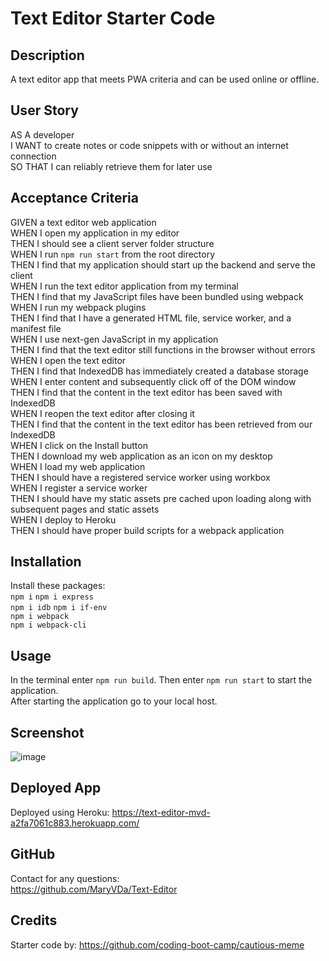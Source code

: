 # Text Editor Starter Code

## Description
A text editor app that meets PWA criteria and can be used online or offline. 

## User Story
AS A developer   
I WANT to create notes or code snippets with or without an internet connection   
SO THAT I can reliably retrieve them for later use   

## Acceptance Criteria
GIVEN a text editor web application   
WHEN I open my application in my editor   
THEN I should see a client server folder structure   
WHEN I run `npm run start` from the root directory   
THEN I find that my application should start up the backend and serve the client   
WHEN I run the text editor application from my terminal   
THEN I find that my JavaScript files have been bundled using webpack    
WHEN I run my webpack plugins   
THEN I find that I have a generated HTML file, service worker, and a manifest file   
WHEN I use next-gen JavaScript in my application   
THEN I find that the text editor still functions in the browser without errors   
WHEN I open the text editor   
THEN I find that IndexedDB has immediately created a database storage   
WHEN I enter content and subsequently click off of the DOM window   
THEN I find that the content in the text editor has been saved with IndexedDB   
WHEN I reopen the text editor after closing it   
THEN I find that the content in the text editor has been retrieved from our IndexedDB   
WHEN I click on the Install button   
THEN I download my web application as an icon on my desktop   
WHEN I load my web application   
THEN I should have a registered service worker using workbox   
WHEN I register a service worker   
THEN I should have my static assets pre cached upon loading along with subsequent pages and static assets   
WHEN I deploy to Heroku   
THEN I should have proper build scripts for a webpack application   

## Installation
Install these packages:   
```npm i```
```npm i express```      
```npm i idb```
```npm i if-env```      
```npm i webpack```   
```npm i webpack-cli```   

## Usage
In the terminal enter ```npm run build```. Then enter ```npm run start``` to start the application.   
After starting the application go to your local host.

## Screenshot
![image](https://github.com/MaryVDa/Text-Editor/assets/122223756/e1673b89-d20e-4081-ba0b-0df4bf01cb27)

## Deployed App
Deployed using Heroku: https://text-editor-mvd-a2fa7061c883.herokuapp.com/

## GitHub
Contact for any questions:   
https://github.com/MaryVDa/Text-Editor

## Credits
Starter code by: https://github.com/coding-boot-camp/cautious-meme 
